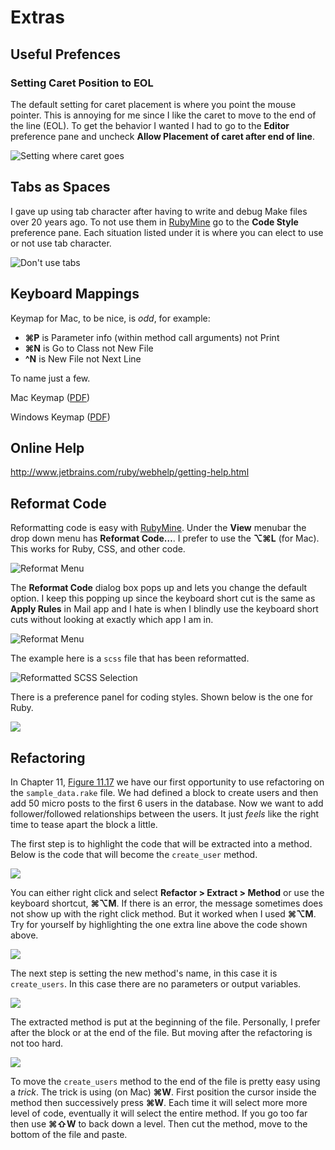 # Extras #

<a name="usefulPrefs"></a>
## Useful Prefences ##

### Setting Caret Position to EOL ###

The default setting for caret placement is where you point the mouse pointer.  This is annoying for me since I like the caret to move to the end of the line (EOL).  To get the behavior I wanted I had to go to the **Editor** preference pane and uncheck **Allow Placement of caret after end of line**.

![Setting where caret goes](images/EOLcaretPlacement.png)

## Tabs as Spaces ##

I gave up using tab character after having to write and debug Make files over 20 years ago.  To not use them in [RubyMine] go to the **Code Style** preference pane.  Each situation listed under it is where you can elect to use or not use tab character. 

![Don't use tabs](images/DontUseTabs.png)

<a name="keys"></a>
## Keyboard Mappings ##

Keymap for Mac, to be nice, is *odd*, for example:

* **&#8984;P** is Parameter info (within method call arguments) not Print
* **&#8984;N** is Go to Class not New File 
* **^N** is New File not Next Line

To name just a few.  

Mac Keymap ([PDF](http://www.jetbrains.com/ruby/docs/RubyMine_ReferenceCard_Mac.pdf))

Windows Keymap ([PDF](http://www.jetbrains.com/ruby/docs/RubyMine_ReferenceCard.pdf))

<a name="help"></a>
## Online Help ##

http://www.jetbrains.com/ruby/webhelp/getting-help.html

<a name="reformat"></a>
## Reformat Code ##

Reformatting code is easy with [RubyMine].  Under the **View** menubar the drop down menu has **Reformat Code…**. I prefer to use the **&#8997;&#8984;L** (for Mac). This works for Ruby, CSS, and other code.

![Reformat Menu](images/ReformatCodeMenu.png)

The **Reformat Code** dialog box pops up and lets you change the default option.  I keep this popping up since the keyboard short cut is the same as **Apply Rules** in Mail app and I hate is when I blindly use the keyboard short cuts without looking at exactly which app I am in. 

![Reformat Menu](images/ReformatCodeDialog.png)

The example here is a `scss` file that has been reformatted. 

![Reformatted SCSS Selection](images/ReformatCodeFinished.png)

There is a preference panel for coding styles.  Shown below is the one for Ruby. 

![](images/FormatPreferences.png)

<a name="refactoring"></a>
## Refactoring ##

In Chapter 11, [Figure 11.17](http://ruby.railstutorial.org/chapters/following-users#code:sample_relationships) we have our first opportunity to use refactoring on the `sample_data.rake` file.  We had defined a block to create users and then add 50 micro posts to the first 6 users in the database. Now we want to add follower/followed relationships between the users.  It just *feels* like the right time to tease apart the block a little.

The first step is to highlight the code that will be extracted into a method.  Below is the code that will become the `create_user` method.

![](images/refactor1.png)

You can either right click and select **Refactor > Extract > Method** or use the keyboard shortcut, 
**&#8984;&#8997;M**. If there is an error, the message sometimes does not show up with the right click method.  But it worked when I used **&#8984;&#8997;M**.  Try for yourself by highlighting the one extra line above the code shown above. 

![](images/refactor2.png)

The next step is setting the new method's name, in this case it is `create_users`. In this case there are no parameters or output variables. 

![](images/refactor3.png)

The extracted method is put at the beginning of the file. Personally, I prefer after the block or at the end of the file.  But moving after the refactoring is not too hard.

![](images/refactor4.png)

To move the `create_users` method to the end of the file is pretty easy using a *trick*.  The trick is using (on Mac) **&#8984;W**.  First position the cursor inside the method then successively press **&#8984;W**.  Each time it will select more more level of code, eventually it will select the entire method.  If you go too far then use **&#8984;&#8679;W** to back down a level. Then cut the method, move to the bottom of the file and paste.  


[RubyMine]: http://www.jetbrains.com/ruby/ "Ruby on Rails IDE"
[Ruby on Rails Tutorial]: http://ruby.railstutorial.org/ "Rails Tutorial"
[chapter 2]: http://ruby.railstutorial.org/chapters/a-demo-app?version=3.2#top
[Model Dependency Diagram video]: http://www.jetbrains.com/ruby/demos/rubymine_model_diagram.html
[GitHub]: http://www.github.com/ "GitHub"
[inkscape]:http://inkscape.org/
